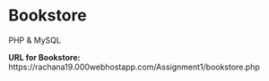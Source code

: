 # Bookstore
PHP &amp; MySQL
<p><strong>URL for Bookstore:</strong> https://rachana19.000webhostapp.com/Assignment1/bookstore.php</p>

